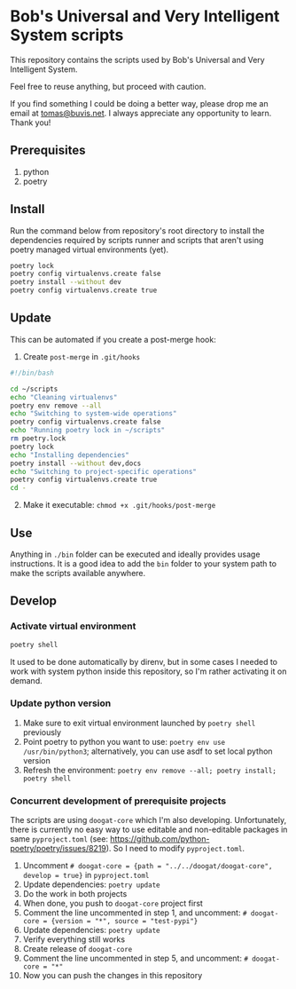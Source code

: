 # Bob's Universal and Very Intelligent System scripts

This repository contains the scripts used by Bob's Universal and Very Intelligent System.

Feel free to reuse anything, but proceed with caution.

If you find something I could be doing a better way, please drop me an email at tomas@buvis.net.
I always appreciate any opportunity to learn. Thank you!

## Prerequisites

1. python
2. poetry

## Install

Run the command below from repository's root directory to install the dependencies required by scripts runner and scripts that aren't using poetry managed virtual environments (yet).

```bash
poetry lock
poetry config virtualenvs.create false
poetry install --without dev
poetry config virtualenvs.create true
```

## Update

This can be automated if you create a post-merge hook:

1. Create `post-merge` in `.git/hooks`

```bash
#!/bin/bash

cd ~/scripts
echo "Cleaning virtualenvs"
poetry env remove --all
echo "Switching to system-wide operations"
poetry config virtualenvs.create false
echo "Running poetry lock in ~/scripts"
rm poetry.lock
poetry lock
echo "Installing dependencies"
poetry install --without dev,docs
echo "Switching to project-specific operations"
poetry config virtualenvs.create true
cd -
```

2. Make it executable: `chmod +x .git/hooks/post-merge`

## Use

Anything in `./bin` folder can be executed and ideally provides usage instructions. It is a good idea to add the `bin` folder to your system path to make the scripts available anywhere.

## Develop

### Activate virtual environment

```bash
poetry shell
```

It used to be done automatically by direnv, but in some cases I needed to work with system python inside this repository, so I'm rather activating it on demand.

### Update python version

1. Make sure to exit virtual environment launched by `poetry shell` previously
2. Point poetry to python you want to use: `poetry env use /usr/bin/python3`; alternatively, you can use asdf to set local python version
3. Refresh the environment: `poetry env remove --all; poetry install; poetry shell`

### Concurrent development of prerequisite projects

The scripts are using `doogat-core` which I'm also developing. Unfortunately, there is currently no easy way to use editable and non-editable packages in same `pyproject.toml` (see: https://github.com/python-poetry/poetry/issues/8219). So I need to modify `pyproject.toml`.

1. Uncomment `# doogat-core = {path = "../../doogat/doogat-core", develop = true}` in `pyproject.toml`
2. Update dependencies: `poetry update`
3. Do the work in both projects
4. When done, you push to `doogat-core` project first
5. Comment the line uncommented in step 1, and uncomment: `# doogat-core = {version = "*", source = "test-pypi"}`
6. Update dependencies: `poetry update`
7. Verify everything still works
8. Create release of `doogat-core`
9. Comment the line uncommented in step 5, and uncomment: `# doogat-core = "*"`
10. Now you can push the changes in this repository
